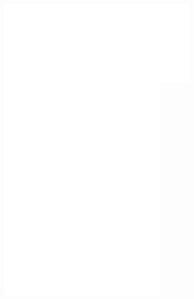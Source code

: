 <div >
<div style = "display: flex;
  justify-content: space-between;">
<img align="center" src="metrics_topics.svg" alt="Metrics" width="300">
<img align="center" src="metrics_base.svg" alt="Metrics" width="300">
</div>

<div>
<img align="center" src="metrics_lang.svg" alt="Metrics" width="700">
</div>
<div style = "display: flex;
  justify-content: center;">
<img align="center" src="anime_characters.svg" alt="Metrics" width="700">
</div>

</div>